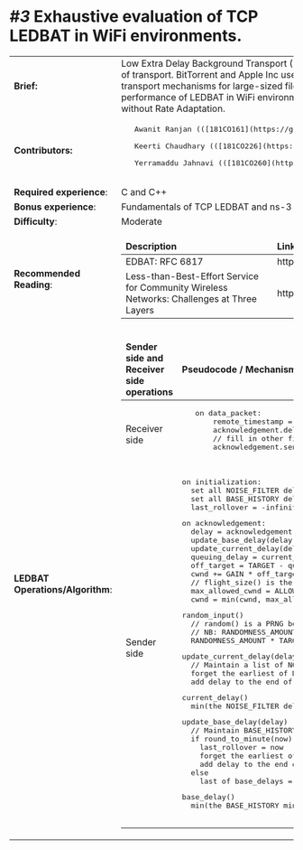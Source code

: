 
<h1><i>#3</i> Exhaustive evaluation of TCP LEDBAT in WiFi environments.</h1>
<table>
<tr>
  <td><b>Brief:</b></td>
  <td>
   Low Extra Delay Background Transport (LEDBAT) is Less than Best Effort (LBE) type of
 transport. BitTorrent and Apple Inc use variants of LEDBAT as their default transport
 mechanisms for large-sized file transfers. This project aims to evaluate the performance of
 LEDBAT in WiFi environments, including Gigabit WiFi, with and without Rate Adaptation.
  </td>
</tr>
  <tr>
  <td><b>Contributors:</b></td>
  <td>
    <pre>
   Awanit Ranjan (([181CO161](https://github.com/Awanit512)) <br />
   Keerti Chaudhary (([181CO226](https://github.com/keerti2001)) <br />
   Yerramaddu Jahnavi (([181CO260](https://github.com/janubangalore))
   </pre>
  </td>
</tr>
<tr><td><b>Required experience</b>:</td> <td> C and C++</td></tr>
<tr><td><b>Bonus experience</b>: </td> <td> Fundamentals of TCP LEDBAT and ns-3</td></tr>
<tr><td><b>Difficulty</b>: </td> <td> Moderate</td></tr>
<tr>
 
 <td><b>Recommended Reading</b>:</td>
 <td> 
  <table>
   <thead>
    <tr>
     <td><b>Description</b></td>
      <td><b>Link</b></td>
   </tr>
  <t/head>
  <tbody>
   <tr>
     <td>EDBAT: RFC 6817</td>
     <td>https://tools.ietf.org/html/rfc6817</td>
   </tr>

   <tr>
     <td>Less-than-Best-Effort Service for Community Wireless Networks: Challenges at Three Layers</td>
     <td>http://ieeexplore.ieee.org/document/6814737/</td>
    </tr>
  </tbody>
  </table>
</td>
    </tr>
   
   
   <tr>
 
 <td><b>LEDBAT Operations/Algorithm</b>:</td>
 <td> 
  <table>
   <thead>
    <tr>
      <td><b>Sender side and Receiver side operations</b></td>
      <td><b>Pseudocode / Mechanisms</b></td>
   </tr>
  <t/head>
  <tbody>
   <tr>
     <td>Receiver side </td>
     <td><pre lang="csharp">
   on data_packet:
       remote_timestamp = data_packet.timestamp
       acknowledgement.delay = local_timestamp() - remote_timestamp
       // fill in other fields of acknowledgement
       acknowledgement.send()
   </pre></td>
   </tr>

   <tr>
     <td>Sender side </td>
     <td><pre lang="csharp">
on initialization:
  set all NOISE_FILTER delays used by current_delay() to +infinity
  set all BASE_HISTORY delays used by base_delay() to +infinity
  last_rollover = -infinity # More than a minute in the past.
</pre>
<pre lang="csharp">
on acknowledgement:
  delay = acknowledgement.delay
  update_base_delay(delay)
  update_current_delay(delay)
  queuing_delay = current_delay() - base_delay()
  off_target = TARGET - queuing_delay + random_input()
  cwnd += GAIN * off_target / cwnd
  // flight_size() is the amount of currently not acked data.
  max_allowed_cwnd = ALLOWED_INCREASE + TETHER*flight_size()
  cwnd = min(cwnd, max_allowed_cwnd)
</pre>
<pre lang="csharp">
random_input()
  // random() is a PRNG between 0.0 and 1.0
  // NB: RANDOMNESS_AMOUNT is normally 0
  RANDOMNESS_AMOUNT * TARGET * ((random() - 0.5)*2)
</pre>
<pre lang="csharp">
update_current_delay(delay)
  // Maintain a list of NOISE_FILTER last delays observed.
  forget the earliest of NOISE_FILTER current_delays
  add delay to the end of current_delays
</pre>
<pre lang="csharp">
current_delay()
  min(the NOISE_FILTER delays stored by update_current_delay)
</pre>
<pre lang="csharp">
update_base_delay(delay)
  // Maintain BASE_HISTORY min delays. Each represents a minute.
  if round_to_minute(now) != round_to_minute(last_rollover)
    last_rollover = now
    forget the earliest of base delays
    add delay to the end of base_delays
  else
    last of base_delays = min(last of base_delays, delay)
</pre>
 <pre lang="csharp">
base_delay()
  min(the BASE_HISTORY min delays stored by update_base_delay)
   </pre></td>
    </tr>
  </tbody>
  </table>
</td>
    </tr>
   
  
</table>

   
  
